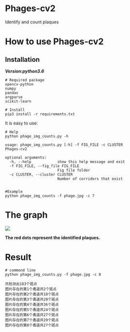 # Phages-cv2
Identify and count plaques

# How to use Phages-cv2
## Installation
***Version:python3.6***
```
# Required package
opencv-python
numpy
pandas
argparse
scikit-learn

# Install
pip3 install -r requirements.txt 
```
It is easy to use:
```
# Help
python phage_img_counts.py -h

usage: phage_img_counts.py [-h] -f FIG_FILE -c CLUSTER
Phages-cv2

optional arguments:
  -h, --help            show this help message and exit
  -f FIG_FILE, --fig_file FIG_FILE
                        Fig file folder
  -c CLUSTER, --cluster CLUSTER
                        Number of corridors that exist
                      
                      
#Example
python phage_img_counts -f phage.jpg -c 7
```

# The graph
![](https://user-images.githubusercontent.com/47686371/166222838-ec6a8a9e-62ce-4967-a455-1ef49ed29fd3.png)

**The red dots represent the identified plaques.** 

# Result
```
# commond line
python phage_img_counts.py -f phage.jpg -c 8

共检测出183个斑点
图片存在的第1个甬道共2个斑点
图片存在的第2个甬道共18个斑点
图片存在的第3个甬道共20个斑点
图片存在的第4个甬道共36个斑点
图片存在的第5个甬道共24个斑点
图片存在的第6个甬道共27个斑点
图片存在的第7个甬道共29个斑点
图片存在的第8个甬道共27个斑点
```
